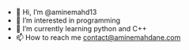 - 👋 Hi, I’m @aminemahd13
- 👀 I’m interested in programming
- 🌱 I’m currently learning python and C++
- 📫 How to reach me 
contact@aminemahdane.com
<!---
aminemahd13/aminemahd13 is a ✨ special ✨ repository because its `README.md` (this file) appears on your GitHub profile.
You can click the Preview link to take a look at your changes.
--->
